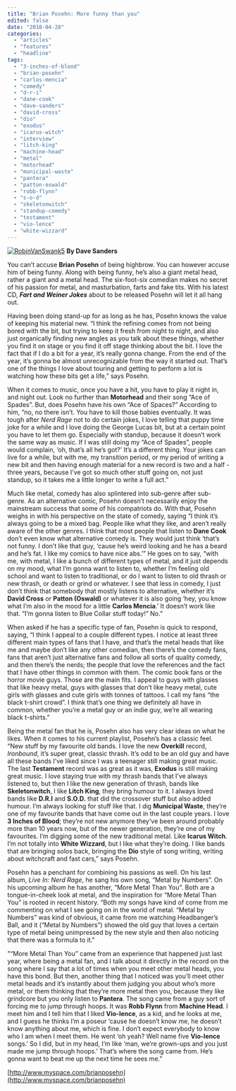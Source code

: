 ```yaml
---
title: "Brian Posehn: More funny than you"
edited: false
date: "2010-04-28"
categories:
  - "articles"
  - "features"
  - "headline"
tags:
  - "3-inches-of-blood"
  - "brian-posehn"
  - "carlos-mencia"
  - "comedy"
  - "d-r-i"
  - "dane-cook"
  - "dave-sanders"
  - "david-cross"
  - "dio"
  - "exodus"
  - "icarus-witch"
  - "interview"
  - "litch-king"
  - "machine-head"
  - "metal"
  - "motorhead"
  - "municipal-waste"
  - "pantera"
  - "patton-oswald"
  - "robb-flynn"
  - "s-o-d"
  - "skeletonwitch"
  - "standup-comedy"
  - "testament"
  - "vio-lence"
  - "white-wizzard"
---
```


[![RobinVanSwank5](http://www.hellbound.ca/wp-content/uploads/2010/04/RobinVanSwank5-199x300.jpg "RobinVanSwank5")](http://www.hellbound.ca/wp-content/uploads/2010/04/RobinVanSwank5.jpg) **By Dave Sanders**

You can’t accuse **Brian Posehn** of being highbrow. You can however accuse him of being funny. Along with being funny, he’s also a giant metal head, rather a giant and a metal head. The six-foot-six comedian makes no secret of his passion for metal, and masturbation, farts and fake tits. With his latest CD, **_Fart and Weiner Jokes_** about to be released Posehn will let it all hang out.

Having been doing stand-up for as long as he has, Posehn knows the value of keeping his material new. “I think the refining comes from not being bored with the bit, but trying to keep it fresh from night to night, and also just organically finding new angles as you talk about these things, whether you find it on stage or you find it off stage thinking about the bit. I love the fact that if I do a bit for a year, it’s really gonna change. From the end of the year, it’s gonna be almost unrecognizable from the way it started out. That’s one of the things I love about touring and getting to perform a lot is watching how these bits get a life,” says Posehn.

When it comes to music, once you have a hit, you have to play it night in, and night out. Look no further than **Motorhead** and their song “Ace of Spades”. But, does Posehn have his own “Ace of Spaces?” According to him, “no, no there isn’t. You have to kill those babies eventually. It was tough after _Nerd Rage_ not to do certain jokes, I love telling that puppy time joke for a while and I love doing the George Lucas bit, but at a certain point you have to let them go. Especially with standup, because it doesn’t work the same way as music. If I was still doing my “Ace of Spades”, people would complain, ‘oh, that’s all he’s got?’ It’s a different thing. Your jokes can live for a while, but with me, my transition period, or my period of writing a new bit and then having enough material for a new record is two and a half - three years, because I’ve got so much other stuff going on, not just standup, so it takes me a little longer to write a full act.”

Much like metal, comedy has also splintered into sub-genre after sub-genre. As an alternative comic, Posehn doesn’t necessarily enjoy the mainstream success that some of his compatriots do. With that, Posehn weighs in with his perspective on the state of comedy, saying “I think it’s always going to be a mixed bag. People like what they like, and aren’t really aware of the other genres. I think that most people that listen to **Dane Cook** don’t even know what alternative comedy is. They would just think ‘that’s not funny. I don’t like that guy, ‘cause he’s weird looking and he has a beard and he’s fat. I like my comics to have nice abs.’” He goes on to say, “with me, with metal, I like a bunch of different types of metal, and it just depends on my mood, what I’m gonna want to listen to, whether I’m feeling old school and want to listen to traditional, or do I want to listen to old thrash or new thrash, or death or grind or whatever. I see that less in comedy, I just don’t think that somebody that mostly listens to alternative, whether it’s **David Cross** or **Patton (Oswald)** or whatever it is also going ‘hey, you know what I’m also in the mood for a little **Carlos Mencia**.’ It doesn’t work like that. “I’m gonna listen to Blue Collar stuff today!” No.”

When asked if he has a specific type of fan, Posehn is quick to respond, saying, “I think I appeal to a couple different types. I notice at least three different main types of fans that I have, and that’s the metal heads that like me and maybe don’t like any other comedian, then there’s the comedy fans, fans that aren’t just alternative fans and follow all sorts of quality comedy, and then there’s the nerds; the people that love the references and the fact that I have other things in common with them. The comic book fans or the horror movie guys. Those are the main fits. I appeal to guys with glasses that like heavy metal, guys with glasses that don’t like heavy metal, cute girls with glasses and cute girls with tonnes of tattoos. I call my fans “the black t-shirt crowd”. I think that’s one thing we definitely all have in common, whether you’re a metal guy or an indie guy, we’re all wearing black t-shirts.”

Being the metal fan that he is, Posehn also has very clear ideas on what he likes. When it comes to his current playlist, Posehn’s has a classic feel. “New stuff by my favourite old bands. I love the new **Overkill** record, _Ironbound_, it’s super great, classic thrash. It’s odd to be an old guy and have all these bands I’ve liked since I was a teenager still making great music. The last **Testament** record was as great as it was, **Exodus** is still making great music. I love staying true with my thrash bands that I’ve always listened to, but then I like the new generation of thrash, bands like **Skeletonwitch**, I like **Litch King**, they bring humour to it. I always loved bands like **D.R.I** and **S.O.D.** that did the crossover stuff but also added humour. I’m always looking for stuff like that. I dig **Municipal Waste**, they’re one of my favourite bands that have come out in the last couple years. I love **3 Inches of Blood**; they’re not new anymore they’ve been around probably more than 10 years now, but of the newer generation, they’re one of my favourites. I’m digging some of the new traditional metal. Like **Icarus Witch**. I’m not totally into **White Wizzard**, but I like what they’re doing. I like bands that are bringing solos back, bringing the **Dio** style of song writing, writing about witchcraft and fast cars,” says Posehn.

Posehn has a penchant for combining his passions as well. On his last album, _Live In: Nerd Rage_, he sang his own song, “Metal by Numbers”. On his upcoming album he has another, “More Metal Than You”. Both are a tongue-in-cheek look at metal, and the inspiration for “More Metal Than You” is rooted in recent history. “Both my songs have kind of come from me commenting on what I see going on in the world of metal. “Metal by Numbers” was kind of obvious, it came from me watching Headbanger’s Ball, and it (“Metal by Numbers”) showed the old guy that loves a certain type of metal being unimpressed by the new style and then also noticing that there was a formula to it."

"“More Metal Than You” came from an experience that happened just last year, where being a metal fan, and I talk about it directly in the record on the song where I say that a lot of times when you meet other metal heads, you have this bond. But then, another thing that I noticed was you’ll meet other metal heads and it’s instantly about them judging you about who’s more metal, or them thinking that they’re more metal then you, because they like grindcore but you only listen to **Pantera**. The song came from a guy sort of forcing me to jump through hoops. It was **Robb Flynn** from **Machine Head**. I meet him and I tell him that I liked **Vio-lence**, as a kid, and he looks at me, and I guess he thinks I’m a poseur ‘cause he doesn’t know me, he doesn’t know anything about me, which is fine. I don’t expect everybody to know who I am when I meet them. He went ‘oh yeah? Well name five **Vio-lence** songs.’ So I did, but in my head, I’m like ‘man, we’re grown-ups and you just made me jump through hoops.’ That’s where the song came from. He’s gonna want to beat me up the next time he sees me.”

[http://www.myspace.com/brianposehn](http://www.myspace.com/brianposehn)
